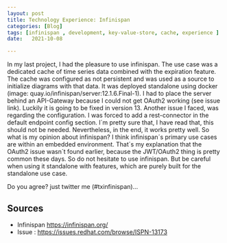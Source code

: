 ```yaml
---
layout: post
title: Technology Experience: Infinispan
categories: [Blog]
tags: [infinispan , development, key-value-store, cache, experience ]
date:   2021-10-08

---
```

In my last project, I had the pleasure to use infinispan. The use case was a dedicated cache of time series data combined with the expiration feature.
The cache was configured as not persistent and was used as a source to initialize diagrams with that data. It was deployed standalone using docker (image: quay.io/infinispan/server:12.1.6.Final-1).
I had to place the server behind an API-Gateway because I could not get OAuth2 working (see issue link). Luckily it is going to be fixed in version 13. Another issue I faced, was regarding the configuration.
I was forced to add a rest-connector in the default endpoint config section. I´m pretty sure that, I have read that, this should not be needed. Nevertheless, in the end, it works pretty well.
So what is my opinion about infinispan? I think infinispan´s primary use cases are within an embedded environment.
That´s my explanation that the OAuth2 issue wasn´t found earlier, because the JWT/OAuth2 thing is pretty common these days.
So do not hesitate to use infinispan. But be careful when using it standalone with features, which are purely built for the standalone use case.

Do you agree? just twitter me (#txinfinispan)... 

## Sources

* Infinispan https://infinispan.org/
* Issue : https://issues.redhat.com/browse/ISPN-13173
